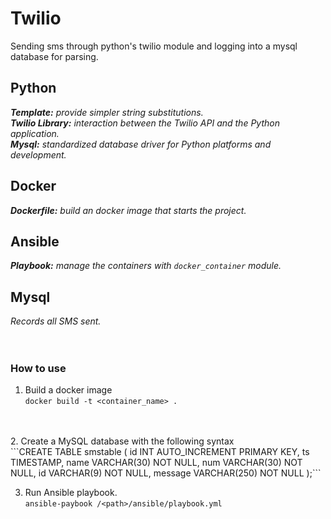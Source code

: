 # Twilio
Sending sms through python's twilio module and logging into a mysql database for parsing.

## Python
***Template:***  *provide simpler string substitutions.* <br />
***Twilio Library:***  *interaction between the Twilio API and the Python application.* <br />
***Mysql:*** *standardized database driver for Python platforms and development.* <br />
## Docker
***Dockerfile:*** *build an docker image that starts the project.*
## Ansible
***Playbook:*** *manage the containers with `docker_container` module.*
## Mysql
*Records all SMS sent.*
<br />
<br />
<br />
### How to use
1. Build a docker image <br />
```docker build -t <container_name> .```
<br />
<br />
2. Create a MySQL database with the following syntax <br />
```CREATE TABLE smstable (
    id INT AUTO_INCREMENT PRIMARY KEY,
    ts TIMESTAMP,
    name VARCHAR(30) NOT NULL,
    num VARCHAR(30) NOT NULL,
    id VARCHAR(9) NOT NULL,
    message VARCHAR(250) NOT NULL
);```

3. Run Ansible playbook. <br />
```ansible-paybook /<path>/ansible/playbook.yml```
